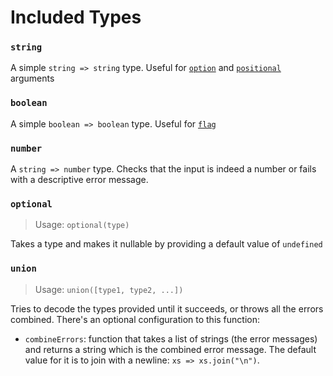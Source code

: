 # Included Types

### `string`

A simple `string => string` type. Useful for [`option`](./parsers/options.md) and [`positional`](./parsers/positionals.md) arguments

### `boolean`

A simple `boolean => boolean` type. Useful for [`flag`](./parsers/options.md)

### `number`

A `string => number` type. Checks that the input is indeed a number or fails with a descriptive error message.

### `optional`

> Usage: `optional(type)`

Takes a type and makes it nullable by providing a default value of `undefined`

### `union`

> Usage: `union([type1, type2, ...])`

Tries to decode the types provided until it succeeds, or throws all the errors combined. There's an optional configuration to this function:

- `combineErrors`: function that takes a list of strings (the error messages) and returns a string which is the combined error message. The default value for it is to join with a newline: `xs => xs.join("\n")`.
